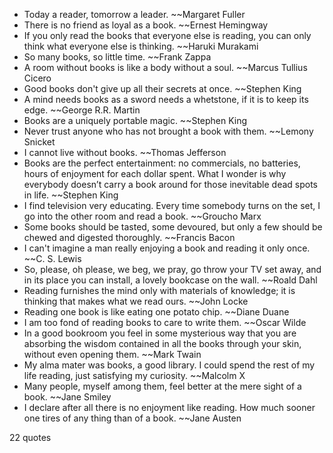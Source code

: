  - Today a reader, tomorrow a leader. ~~Margaret Fuller
 - There is no friend as loyal as a book. ~~Ernest Hemingway
 - If you only read the books that everyone else is reading, you can only think what everyone else is thinking. ~~Haruki Murakami
 - So many books, so little time. ~~Frank Zappa
 - A room without books is like a body without a soul. ~~Marcus Tullius Cicero
 - Good books don't give up all their secrets at once. ~~Stephen King
 - A mind needs books as a sword needs a whetstone, if it is to keep its edge. ~~George R.R. Martin
 - Books are a uniquely portable magic. ~~Stephen King
 - Never trust anyone who has not brought a book with them. ~~Lemony Snicket
 - I cannot live without books. ~~Thomas Jefferson
 - Books are the perfect entertainment: no commercials, no batteries, hours of enjoyment for each dollar spent. What I wonder is why everybody doesn’t carry a book around for those inevitable dead spots in life. ~~Stephen King
 - I find television very educating. Every time somebody turns on the set, I go into the other room and read a book. ~~Groucho Marx
 - Some books should be tasted, some devoured, but only a few should be chewed and digested thoroughly. ~~Francis Bacon
 - I can't imagine a man really enjoying a book and reading it only once. ~~C. S. Lewis
 - So, please, oh please, we beg, we pray, go throw your TV set away, and in its place you can install, a lovely bookcase on the wall. ~~Roald Dahl
 - Reading furnishes the mind only with materials of knowledge; it is thinking that makes what we read ours. ~~John Locke
 - Reading one book is like eating one potato chip. ~~Diane Duane
 - I am too fond of reading books to care to write them. ~~Oscar Wilde
 - In a good bookroom you feel in some mysterious way that you are absorbing the wisdom contained in all the books through your skin, without even opening them. ~~Mark Twain
 - My alma mater was books, a good library. I could spend the rest of my life reading, just satisfying my curiosity. ~~Malcolm X
 - Many people, myself among them, feel better at the mere sight of a book. ~~Jane Smiley
 - I declare after all there is no enjoyment like reading. How much sooner one tires of any thing than of a book. ~~Jane Austen

22 quotes